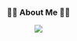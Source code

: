 <h3 align="center"><b>👩‍💻 About Me 👩‍💻</b></h3>  
<p align="center">
  <img src="https://user-images.githubusercontent.com/83059234/224373135-1d442617-ce55-4f22-9de4-b46118185cd5.gif"/>
<!--   <img src="https://user-images.githubusercontent.com/83059234/224372184-d43ac064-dff5-42e7-b976-529a8bd4e678.gif"/> -->
<!-- ![Spongebob Patrick Happy Dance](https://user-images.githubusercontent.com/83059234/224372184-d43ac064-dff5-42e7-b976-529a8bd4e678.gif) -->
  </p>
  
  
<!-- ![Spongebob Rave Dance Party](https://user-images.githubusercontent.com/83059234/224373135-1d442617-ce55-4f22-9de4-b46118185cd5.gif) -->
